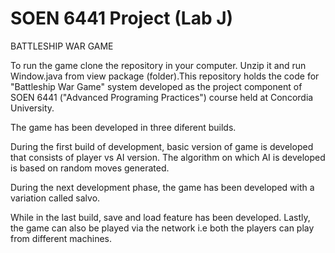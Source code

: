 # SOEN 6441 Project (Lab J)
BATTLESHIP WAR GAME

To run the game clone the repository in your computer. Unzip it and run Window.java from view package (folder).This repository holds the code for "Battleship War Game" system developed as the project component of SOEN 6441 ("Advanced Programing Practices") course held at Concordia University.

The game has been developed in three diferent builds. 


During the first build of development, basic version of game is developed that consists of player vs AI version. The algorithm on which AI is developed is based on random moves generated. 


During the next development phase, the game has been developed with a variation called salvo. 


While in the last build, save and load feature has been developed. Lastly, the game can also be played via the network i.e both the players can play from different machines.
